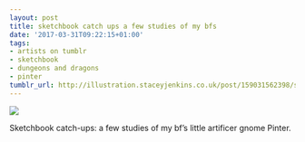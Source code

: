 ```yaml
---
layout: post
title: sketchbook catch ups a few studies of my bfs
date: '2017-03-31T09:22:15+01:00'
tags:
- artists on tumblr
- sketchbook
- dungeons and dragons
- pinter
tumblr_url: http://illustration.staceyjenkins.co.uk/post/159031562398/sketchbook-catch-ups-a-few-studies-of-my-bfs
---
```

 ![](/tumblr_files/tumblr_ono796t9Ge1v28ub8o1_1280.jpg)  

Sketchbook catch-ups: a few studies of my bf’s little artificer gnome Pinter.

